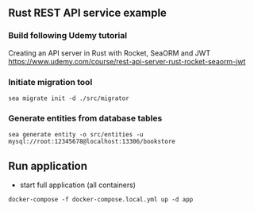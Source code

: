 ## Rust REST API service example

### Build following Udemy tutorial
Creating an API server in Rust with Rocket, SeaORM and JWT
https://www.udemy.com/course/rest-api-server-rust-rocket-seaorm-jwt

### Initiate migration tool
```shell
sea migrate init -d ./src/migrator 
```

### Generate entities from database tables
```shell
sea generate entity -o src/entities -u mysql://root:12345678@localhost:13306/bookstore
```

## Run application
- start full application (all containers)
```shell
docker-compose -f docker-compose.local.yml up -d app
```

